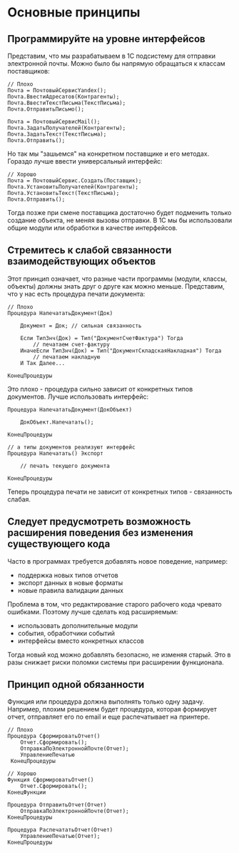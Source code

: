 # Основные принципы

## Программируйте на уровне интерфейсов
Представим, что мы разрабатываем в 1С подсистему для отправки электронной почты.
Можно было бы напрямую обращаться к классам поставщиков:
    
    // Плохо
    Почта = ПочтовыйСервисYandex();
    Почта.ВвестиАдресатов(Контрагенты);  
    Почта.ВвестиТекстПисьма(ТекстПисьма);
    Почта.ОтправитьПисьмо();

    Почта = ПочтовыйСервисMail();
    Почта.ЗадатьПолучателей(Контрагенты);
    Почта.ЗадатьТекст(ТекстПисьма);  
    Почта.Отправить();

Но так мы "зашьемся" на конкретном поставщике и его методах. Гораздо лучше ввести универсальный интерфейс:
    
    // Хорошо
    Почта = ПочтовыйСервис.Создать(Поставщик);
    Почта.УстановитьПолучателей(Контрагенты);
    Почта.УстановитьТекст(ТекстПисьма);  
    Почта.Отправить();

Тогда позже при смене поставщика достаточно будет подменить только создание объекта, не меняя вызовы отправки. В 1С мы бы использовали общие модули или обработки в качестве интерфейсов.

## Стремитесь к слабой связанности взаимодействующих объектов
Этот принцип означает, что разные части программы (модули, классы, объекты) должны знать друг о друге как можно меньше.
Представим, что у нас есть процедура печати документа:
    
    // Плохо
    Процедура НапечататьДокумент(Док)
  
        Документ = Док; // сильная связанность
  
        Если ТипЗнч(Док) = Тип("ДокументСчетФактура") Тогда
            // печатаем счет-фактуру
        ИначеЕсли ТипЗнч(Док) = Тип("ДокументСкладскаяНакладная") Тогда
            // печатаем накладную
        И Так Далее... 

    КонецПроцедуры

Это плохо - процедура сильно зависит от конкретных типов документов. Лучше использовать интерфейс:

    Процедура НапечататьДокумент(ДокОбъект)
  
        ДокОбъект.Напечатать();
  
    КонецПроцедуры

    // а типы документов реализуют интерфейс
    Процедура Напечатать() Экспорт
  
        // печать текущего документа
  
    КонецПроцедуры

Теперь процедура печати не зависит от конкретных типов - связанность слабая.
## Следует предусмотреть возможность расширения поведения без изменения существующего кода
Часто в программах требуется добавлять новое поведение, например:
- поддержка новых типов отчетов
- экспорт данных в новые форматы
- новые правила валидации данных

Проблема в том, что редактирование старого рабочего кода чревато ошибками. Поэтому лучше сделать код расширяемым:

- использовать дополнительные модули
- события, обработчики событий
- интерфейсы вместо конкретных классов

Тогда новый код можно добавлять безопасно, не изменяя старый. Это в разы снижает риски поломки системы при расширении функционала.
## Принцип одной обязанности
Функция или процедура должна выполнять только одну задачу. Например, плохим решением будет процедура, которая формирует отчет, отправляет его по email и еще распечатывает на принтере.

    // Плохо
    Процедура СформироватьОтчет() 
        Отчет.Сформировать();  
        ОтправкаПоЭлектроннойПочте(Отчет);  
        УправлениеПечатью
     КонецПроцедуры
        
    // Хорошо
    Функция СформироватьОтчет()  
        Отчет.Сформировать();
    КонецФункции

    Процедура ОтправитьОтчет(Отчет) 
        ОтправкаПоЭлектроннойПочте(Отчет);
    КонецПроцедуры 

    Процедура РаспечататьОтчет(Отчет)
        УправлениеПечатью(Отчет);  
    КонецПроцедуры